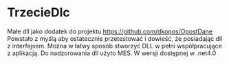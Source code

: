# TrzecieDlc
Małe dll jako dodatek do projektu https://github.com/dkopos/OpostDane
Powstało z myślą aby ostatecznie przetestować i dowieść, że posiadając dll z interfejsem. 
Można w łatwy sposób stworzyć DLL w pełni współpracujące z aplikacją. Do nadzorowania  dll użyto MES. W wersji dostępnej w .net4.0

